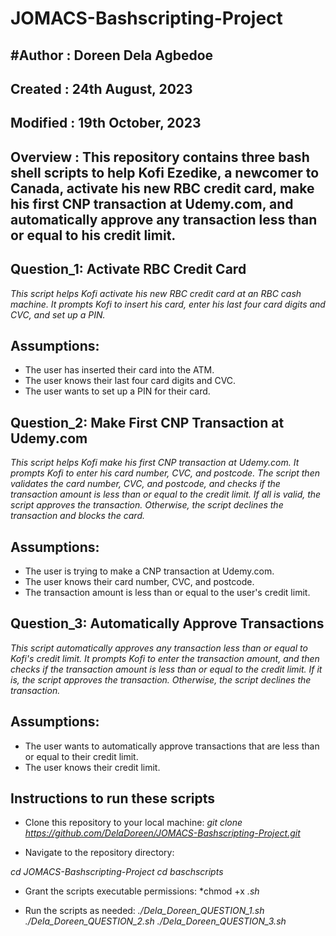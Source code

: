 # JOMACS-Bashscripting-Project

## #Author : Doreen Dela Agbedoe
## Created : 24th August, 2023
## Modified : 19th October, 2023


## Overview : This repository contains three bash shell scripts to help Kofi Ezedike, a newcomer to Canada, activate his new RBC credit card, make his first CNP transaction at Udemy.com, and automatically approve any transaction less than or equal to his credit limit.


## Question_1: Activate RBC Credit Card

*This script helps Kofi activate his new RBC credit card at an RBC cash machine. It prompts Kofi to insert his card, enter his last four card digits and CVC, and set up a PIN.*

## Assumptions:

* The user has inserted their card into the ATM.
* The user knows their last four card digits and CVC.
* The user wants to set up a PIN for their card.


## Question_2: Make First CNP Transaction at Udemy.com

*This script helps Kofi make his first CNP transaction at Udemy.com. It prompts Kofi to enter his card number, CVC, and postcode. The script then validates the card number, CVC, and postcode, and checks if the transaction amount is less than or equal to the credit limit. If all is valid, the script approves the transaction. Otherwise, the script declines the transaction and blocks the card.*

## Assumptions:

* The user is trying to make a CNP transaction at Udemy.com.
* The user knows their card number, CVC, and postcode.
* The transaction amount is less than or equal to the user's credit limit.


## Question_3: Automatically Approve Transactions

*This script automatically approves any transaction less than or equal to Kofi's credit limit. It prompts Kofi to enter the transaction amount, and then checks if the transaction amount is less than or equal to the credit limit. If it is, the script approves the transaction. Otherwise, the script declines the transaction.*

## Assumptions:

* The user wants to automatically approve transactions that are less than or equal to their credit limit.
* The user knows their credit limit.


## Instructions to run these scripts

* Clone this repository to your local machine:
*git clone https://github.com/DelaDoreen/JOMACS-Bashscripting-Project.git*

* Navigate to the repository directory:

*cd JOMACS-Bashscripting-Project*
*cd baschscripts*

* Grant the scripts executable permissions:
*chmod +x *.sh*

* Run the scripts as needed:
*./Dela_Doreen_QUESTION_1.sh*
*./Dela_Doreen_QUESTION_2.sh*
*./Dela_Doreen_QUESTION_3.sh*

